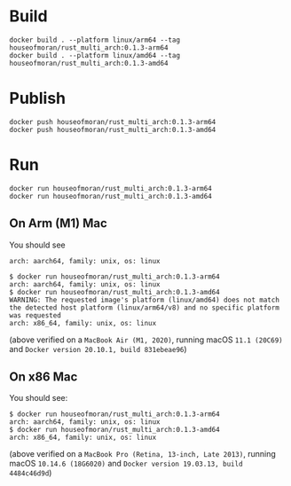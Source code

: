 # Build

    docker build . --platform linux/arm64 --tag houseofmoran/rust_multi_arch:0.1.3-arm64
    docker build . --platform linux/amd64 --tag houseofmoran/rust_multi_arch:0.1.3-amd64
    
# Publish

    docker push houseofmoran/rust_multi_arch:0.1.3-arm64
    docker push houseofmoran/rust_multi_arch:0.1.3-amd64
    
# Run

    docker run houseofmoran/rust_multi_arch:0.1.3-arm64
    docker run houseofmoran/rust_multi_arch:0.1.3-amd64

## On Arm (M1) Mac

You should see

    arch: aarch64, family: unix, os: linux

    $ docker run houseofmoran/rust_multi_arch:0.1.3-arm64
    arch: aarch64, family: unix, os: linux
    $ docker run houseofmoran/rust_multi_arch:0.1.3-amd64
    WARNING: The requested image's platform (linux/amd64) does not match the detected host platform (linux/arm64/v8) and no specific platform was requested
    arch: x86_64, family: unix, os: linux

(above verified on a `MacBook Air (M1, 2020)`, running macOS `11.1 (20C69)` and `Docker version 20.10.1, build 831ebeae96`)

## On x86 Mac

You should see:

    $ docker run houseofmoran/rust_multi_arch:0.1.3-arm64
    arch: aarch64, family: unix, os: linux
    $ docker run houseofmoran/rust_multi_arch:0.1.3-amd64
    arch: x86_64, family: unix, os: linux

(above verified on a `MacBook Pro (Retina, 13-inch, Late 2013)`, running macOS `10.14.6 (18G6020)` and `Docker version 19.03.13, build 4484c46d9d`)